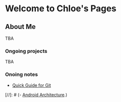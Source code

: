 # Welcome to Chloe's Pages

## About Me
TBA

### Ongoing projects
TBA

### Onoing notes
- [Quick Guide for Git](https://chloeliao.github.io/notes/quick-guide-for-git/)

[//]: # (- [Android Architecture](https://chloeliao.github.io/notes/android-achitecture/).)